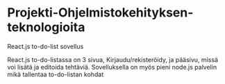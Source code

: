 # Projekti-Ohjelmistokehityksen-teknologioita
React.js to-do-list sovellus

React.js to-do-listassa on 3 sivua, Kirjaudu/rekisteröidy, ja pääsivu, missä voi lisätä ja editoida tehtäviä.
Sovelluksella on myös pieni node.js palvelin mikä tallentaa to-do-listan kohdat
